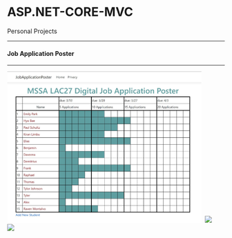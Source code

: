 # ASP.NET-CORE-MVC
Personal Projects
<hr>
<h4>Job Application Poster</h4>
<hr>
<div><img src="jobapplication.JPG" width="450">	&nbsp;<img src="Visual%20Algorithm/visual_Algorithm2.JPG" width="450"></div>
<div><img src="Visual%20Algorithm/visual_Algorithm3.JPG" width="450"></div>
